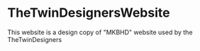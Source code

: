 # TheTwinDesignersWebsite
This website is a design copy of "MKBHD" website used by the TheTwinDesigners
